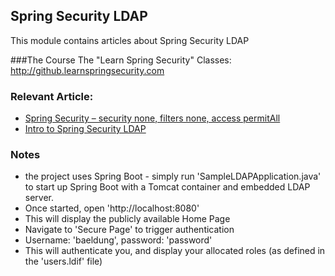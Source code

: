 ## Spring Security LDAP

This module contains articles about Spring Security LDAP

###The Course
The "Learn Spring Security" Classes: http://github.learnspringsecurity.com

### Relevant Article: 
- [Spring Security – security none, filters none, access permitAll](https://www.baeldung.com/security-none-filters-none-access-permitAll)
- [Intro to Spring Security LDAP](https://www.baeldung.com/spring-security-ldap)

### Notes
- the project uses Spring Boot - simply run 'SampleLDAPApplication.java' to start up Spring Boot with a Tomcat container and embedded LDAP server.
- Once started, open 'http://localhost:8080'
- This will display the publicly available Home Page
- Navigate to 'Secure Page' to trigger authentication
- Username: 'baeldung', password: 'password'
- This will authenticate you, and display your allocated roles (as defined in the 'users.ldif' file)

